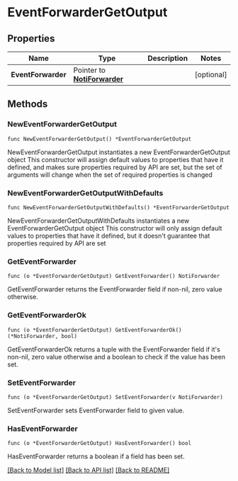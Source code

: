 # EventForwarderGetOutput

## Properties

Name | Type | Description | Notes
------------ | ------------- | ------------- | -------------
**EventForwarder** | Pointer to [**NotiForwarder**](NotiForwarder.md) |  | [optional] 

## Methods

### NewEventForwarderGetOutput

`func NewEventForwarderGetOutput() *EventForwarderGetOutput`

NewEventForwarderGetOutput instantiates a new EventForwarderGetOutput object
This constructor will assign default values to properties that have it defined,
and makes sure properties required by API are set, but the set of arguments
will change when the set of required properties is changed

### NewEventForwarderGetOutputWithDefaults

`func NewEventForwarderGetOutputWithDefaults() *EventForwarderGetOutput`

NewEventForwarderGetOutputWithDefaults instantiates a new EventForwarderGetOutput object
This constructor will only assign default values to properties that have it defined,
but it doesn't guarantee that properties required by API are set

### GetEventForwarder

`func (o *EventForwarderGetOutput) GetEventForwarder() NotiForwarder`

GetEventForwarder returns the EventForwarder field if non-nil, zero value otherwise.

### GetEventForwarderOk

`func (o *EventForwarderGetOutput) GetEventForwarderOk() (*NotiForwarder, bool)`

GetEventForwarderOk returns a tuple with the EventForwarder field if it's non-nil, zero value otherwise
and a boolean to check if the value has been set.

### SetEventForwarder

`func (o *EventForwarderGetOutput) SetEventForwarder(v NotiForwarder)`

SetEventForwarder sets EventForwarder field to given value.

### HasEventForwarder

`func (o *EventForwarderGetOutput) HasEventForwarder() bool`

HasEventForwarder returns a boolean if a field has been set.


[[Back to Model list]](../README.md#documentation-for-models) [[Back to API list]](../README.md#documentation-for-api-endpoints) [[Back to README]](../README.md)


